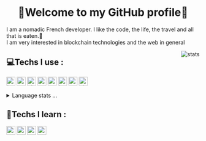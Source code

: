 <h1 align="center">👋Welcome to my GitHub profile👋</h1>

I am a nomadic French developer. I like the code, the life, the travel and all that is eaten.🍔</br>I am very interested in blockchain technologies and the web in general

<img align="right" alt="stats" src="https://github-readme-stats.vercel.app/api?username=Erwann-M&theme=blue-green" />


<h2>💻Techs I use :</h2>

<p>
  <img alt="html" src="https://img.shields.io/badge/HTML5-E34F26?style=for-the-badge&logo=html5&logoColor=white" height=23 />
  <img alt="css" src="https://img.shields.io/badge/CSS3-1572B6?style=for-the-badge&logo=css3&logoColor=white" height=23 />
  <img alt="php" src="https://img.shields.io/badge/PHP-777BB4?style=for-the-badge&logo=php&logoColor=white" height=23 />
  <img alt="sass" src="https://img.shields.io/badge/Sass-CC6699?style=for-the-badge&logo=sass&logoColor=white" height=23 />
  <img alt="mysql" src="https://img.shields.io/badge/MySQL-00000F?style=for-the-badge&logo=mysql&logoColor=white" height=23 />
  <img alt="javascript" src="https://img.shields.io/badge/JavaScript-F7DF1E?style=for-the-badge&logo=javascript&logoColor=black" height=23 />
  <img alt="typescript" src="https://img.shields.io/badge/TypeScript-007ACC?style=for-the-badge&logo=typescript&logoColor=white" height=23 />
  <img alt="git" src="https://img.shields.io/badge/-Git-F05032?style=for-the-badge&logo=git&logoColor=white" height=23 />
</p>

<details>
  <summary>Language stats ...</summary>
  <p align="center">
    <img src="https://wakatime.com/share/@aa76adae-367f-431e-bc41-ea2b873388b6/3301fe5e-b09e-463b-8e14-11bd58673dd0.svg" height=500 />
  </p>
</details>

<h2>🔬Techs I learn :</h2>

<p>
  <img alt="react" src="https://img.shields.io/badge/React-20232A?style=for-the-badge&logo=react&logoColor=61DAFB" height=23 />
  <img alt="redux" src="https://img.shields.io/badge/Redux-593D88?style=for-the-badge&logo=redux&logoColor=white" height=23 />
  <img alt="python" src="https://img.shields.io/badge/Python-14354C?style=for-the-badge&logo=python&logoColor=white" height=23 />
  <img alt="rust" src="https://img.shields.io/badge/Rust-000000?style=for-the-badge&logo=rust&logoColor=white" height=23 />
</p>



